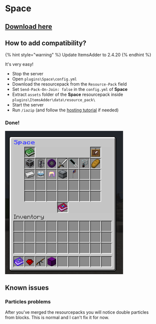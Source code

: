 # Space

## [Download here](https://www.spigotmc.org/resources/space.59572/)

## How to add compatibility?

{% hint style="warning" %}
Update ItemsAdder to 2.4.20
{% endhint %}

It's very easy!

* Stop the server
* Open `plugins\Space\config.yml`
* Download the resourcepack from the `Resource-Pack` field
* Set `Send-Pack-On-Join: false` in the `config.yml` of **Space**
* Extract `assets` folder of the **Space** resourcepack inside `plugins\ItemsAdder\data\resource_pack\`
* Start the server
* Run `/iazip` (and follow the [hosting tutorial](../../plugin-usage/resourcepack-hosting/) if needed)

### Done!

![](<../../.gitbook/assets/image (82).png>)

## Known issues

### Particles problems

After you've merged the resourcepacks you will notice double particles from blocks. This is normal and I can't fix it for now.

###


